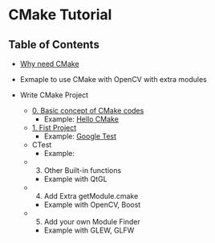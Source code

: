 # CMake Tutorial

## Table of Contents

* [Why need CMake](0.%20Overview/)

* Exmaple to use CMake with OpenCV with extra modules

* Write CMake Project
  * [0. Basic concept of CMake codes](2.%20Write/00%20Basic%20Concept/)
    * Example: [Hello CMake](https://github.com/sidneyniuhtc/00HelloCMake.git)
  * [1. Fist Project](2.%20Write/01%20Fist%20Project/)
    * Example: [Google Test](https://github.com/sidneyniuhtc/01FirstProject)
  * CTest
    * Example: 
  * 3. Other Built-in functions
    * Example with QtGL
  * 4. Add Extra getModule.cmake
    * Example with OpenCV, Boost
  * 5. Add your own Module Finder
    * Example with GLEW, GLFW
